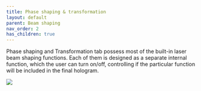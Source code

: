```yaml
---
title: Phase shaping & transformation
layout: default
parent: Beam shaping
nav_order: 2
has_children: true
---
```


Phase shaping and Transformation tab possess most of the built-in laser beam shaping functions. 
Each of them is designed as a separate internal function, which the user can turn on/off, controlling 
if the particular function will be included in the final hologram. 

![](/lbsa/assets/images/Phase_shaping_and_transformation.png)
 


